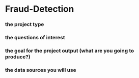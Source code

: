 # Fraud-Detection

### the project type
### the questions of interest
### the goal for the project output (what are you going to produce?)
### the data sources you will use
